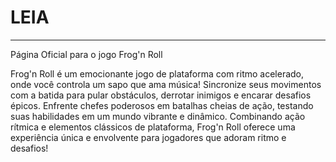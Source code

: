 <h1>LEIA</h1>
<hr>
<p>Página Oficial para o jogo Frog'n Roll</p>
<p>Frog'n Roll é um emocionante jogo de plataforma com ritmo acelerado, onde você controla um sapo que ama música! Sincronize seus movimentos com a batida para pular obstáculos, derrotar inimigos e encarar desafios épicos. Enfrente chefes poderosos em batalhas cheias de ação,
  testando suas habilidades em um mundo vibrante e dinâmico. Combinando ação rítmica e elementos clássicos de plataforma, 
  Frog'n Roll oferece uma experiência única e envolvente para jogadores que adoram ritmo e desafios!</p>
